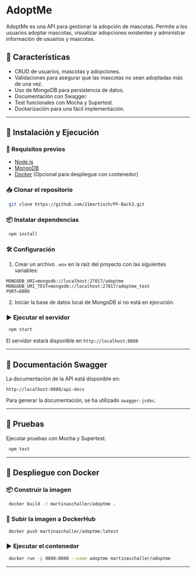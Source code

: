 # AdoptMe

AdoptMe es una API para gestionar la adopción de mascotas. Permite a los usuarios adoptar mascotas, visualizar adopciones existentes y administrar información de usuarios y mascotas.

## 📌 Características
- CRUD de usuarios, mascotas y adopciones.
- Validaciones para asegurar que las mascotas no sean adoptadas más de una vez.
- Uso de MongoDB para persistencia de datos.
- Documentación con Swagger.
- Test funcionales con Mocha y Supertest.
- Dockerización para una fácil implementación.

---

## 🚀 Instalación y Ejecución

### 🔧 Requisitos previos
- [Node.js](https://nodejs.org/)
- [MongoDB](https://www.mongodb.com/)
- [Docker](https://www.docker.com/) (Opcional para despliegue con contenedor)

### 📥 Clonar el repositorio
```sh
 git clone https://github.com/21martisch/PF-Back3.git
```

### 📦 Instalar dependencias
```sh
 npm install
```

### 🛠️ Configuración
1. Crear un archivo `.env` en la raíz del proyecto con las siguientes variables:

```
MONGODB_URI=mongodb://localhost:27017/adoptme
MONGODB_URI_TEST=mongodb://localhost:27017/adoptme_test
PORT=8080
```

2. Iniciar la base de datos local de MongoDB si no está en ejecución.

### ▶️ Ejecutar el servidor
```sh
 npm start
```
El servidor estará disponible en `http://localhost:8080`

---

## 📘 Documentación Swagger
La documentación de la API está disponible en:
```
http://localhost:8080/api-docs
```

Para generar la documentación, se ha utilizado `swagger-jsdoc`.

---

## 🧪 Pruebas
Ejecutar pruebas con Mocha y Supertest:
```sh
 npm test
```

---

## 🐳 Despliegue con Docker
### 📦 Construir la imagen
```sh
 docker build -t martinaschaller/adoptme .
```

### 🚢 Subir la imagen a DockerHub
```sh
 docker push martinaschaller/adoptme:latest
```

### ▶️ Ejecutar el contenedor
```sh
 docker run -p 8080:8080 --name adoptme martinaschaller/adoptme
```

---
